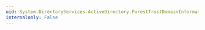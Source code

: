```yaml
---
uid: System.DirectoryServices.ActiveDirectory.ForestTrustDomainInformation.DnsName
internalonly: False
---
```

